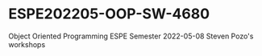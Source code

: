 # ESPE202205-OOP-SW-4680
Object Oriented Programming ESPE Semester 2022-05-08
Steven Pozo's workshops
